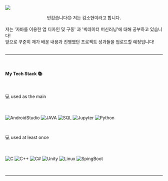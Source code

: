 ![](https://capsule-render.vercel.app/api?type=Rounded&color=6667AB&height=300&section=header&text=KimSoHyeon&fontSize=90&fontColor=FFFFFF)



<center>반갑습니다😊 저는 김소현이라고 합니다.</center>
<br/>저는 '자바를 이용한 앱 디자인 및 구동' 과 '빅데이터 머신러닝'에 대해 공부하고 있습니다!<br/>앞으로 꾸준히 제가 배운 내용과 진행했던 프로젝트 성과들을 업로드할 예정입니다!
   
<!--
**moi-sohyeon/moi-sohyeon** is a ✨ _special_ ✨ repository because its `README.md` (this file) appears on your GitHub profile.

Here are some ideas to get you started:

- 🔭 I’m currently working on ...
- 🌱 I’m currently learning ...
- 👯 I’m looking to collaborate on ...
- 🤔 I’m looking for help with ...
- 💬 Ask me about ...
- 📫 How to reach me: ...
- 😄 Pronouns: ...
- ⚡ Fun fact: ...
-->
   
<br/>
<br/>

---  

<br/>

#### My Tech Stack 📚

<br/>

💻 used as the main

<br/>

<img alt ="AndroidStudio" src
="https://img.shields.io/badge/Android%20Studio-3DDC84.svg?&style=for-the-badge&logo=Android%20Studio&logoColor=white"/>
<img alt ="JAVA" src
="https://img.shields.io/badge/Java-007396.svg?&style=for-the-badge&logo=Java&logoColor=white"/>
<img alt ="SQL" src
="https://img.shields.io/badge/Oracle%20SQL-F80000.svg?&style=for-the-badge&logo=Oracle&logoColor=white"/>
<img alt ="Jupyter" src
="https://img.shields.io/badge/Jupyter-F37626.svg?&style=for-the-badge&logo=Jupyter&logoColor=white"/>
<img alt ="Python" src
="https://img.shields.io/badge/Python-3776AB.svg?&style=for-the-badge&logo=Python&logoColor=white"/>

<br/>

💻 used at least once

<br/>

<img alt ="C" src
="https://img.shields.io/badge/C-A8B9CC.svg?&style=for-the-badge&logo=C&logoColor=white"/>
<img alt ="C++" src
="https://img.shields.io/badge/C++-00599C.svg?&style=for-the-badge&logo=C++&logoColor=white"/>
<img alt ="C#" src
="https://img.shields.io/badge/C%20Sharp-239120.svg?&style=for-the-badge&logo=C%20Sharp&logoColor=white"/>
<img alt ="Unity" src
="https://img.shields.io/badge/Unity-000000.svg?&style=for-the-badge&logo=Unity&logoColor=white"/>
<img alt ="Linux" src
="https://img.shields.io/badge/Linux-FCC624.svg?&style=for-the-badge&logo=Linux&logoColor=white"/>
<img alt ="SpingBoot" src
="https://img.shields.io/badge/Sping%20Boot-6DB33F.svg?&style=for-the-badge&logo=Sping%20Boot&logoColor=white"/>

<br/>

---
